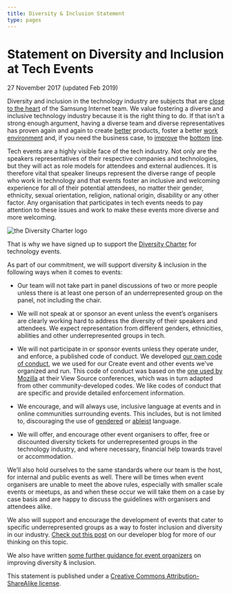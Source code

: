 ```yaml
---
title: Diversity & Inclusion Statement
type: pages
---
```


# Statement on Diversity and Inclusion at Tech Events

27 November 2017 (updated Feb 2019)

Diversity and inclusion in the technology industry are subjects that are [close to the heart](/Updating-our-Diversity---Inclusion-Statement/) of the Samsung Internet team. We value fostering a diverse and inclusive technology industry because it is the right thing to do. If that isn’t a strong enough argument, having a diverse team and diverse representatives has proven again and again to create [better](http://www.tandfonline.com/doi/abs/10.5172/impp.2013.15.2.149) products, foster a better [work](https://saharconsulting.wordpress.com/2011/08/01/diversity-equals-positive-work-environment/) [environment](https://hbr.org/2016/09/diverse-teams-feel-less-comfortable-and-thats-why-they-perform-better) and, if you need the business case, to [improve](http://www.catalyst.org/media/companies-more-women-board-directors-experience-higher-financial-performance-according-latest) the [bottom](http://www.tandfonline.com/doi/abs/10.1111/ecge.12016) [line](https://www.forbes.com/sites/ruchikatulshyan/2015/01/30/racially-diverse-companies-outperform-industry-norms-by-30/#45dfed611132).

Tech events are a highly visible face of the tech industry. Not only are the speakers representatives of their respective companies and technologies, but they will act as role models for attendees and external audiences. It is therefore vital that speaker lineups represent the diverse range of people who work in technology and that events foster an inclusive and welcoming experience for all of their potential attendees, no matter their gender, ethnicity, sexual orientation, religion, national origin, disability or any other factor. Any organisation that participates in tech events needs to pay attention to these issues and work to make these events more diverse and more welcoming.

![the Diversity Charter logo](https://cdn-images-1.medium.com/max/600/1*Ytr6VJ7HZnNiHrf8phWNKg.png)

That is why we have signed up to support the [Diversity Charter](http://diversitycharter.org/) for technology events.

As part of our commitment, we will support diversity & inclusion in the following ways when it comes to events:

* Our team will not take part in panel discussions of two or more people unless there is at least one person of an underrepresented group on the panel, not including the chair.

* We will not speak at or sponsor an event unless the event’s organisers are clearly working hard to address the diversity of their speakers and attendees. We expect representation from different genders, ethnicities, abilities and other underrepresented groups in tech.

* We will not participate in or sponsor events unless they operate under, and enforce, a published code of conduct. We developed [our own code of conduct](https://samsungcreate.com/code-of-conduct), we we used for our Create event and other events we've organized and run. This code of conduct was based on the [one used by Mozilla](https://viewsourceconf.org/code-of-conduct/) at their View Source conferences, which was in turn adapted from other community-developed codes. We like codes of conduct that are specific and provide detailed enforcement information.

* We encourage, and will always use, inclusive language at events and in online communities surrounding events. This includes, but is not limited to, discouraging the use of [gendered](http://writingcenter.unc.edu/tips-and-tools/gender-inclusive-language/) or [ableist](http://www.autistichoya.com/p/ableist-words-and-terms-to-avoid.html) language.

* We will offer, and encourage other event organisers to offer, free or discounted diversity tickets for underrepresented groups in the technology industry, and where necessary, financial help towards travel or accommodation.

We’ll also hold ourselves to the same standards where our team is the host, for internal and public events as well. There will be times when event organisers are unable to meet the above rules, especially with smaller scale events or meetups, as and when these occur we will take them on a case by case basis and are happy to discuss the guidelines with organisers and attendees alike.

We also will support and encourage the development of events that cater to specific underrepresented groups as a way to foster inclusion and diversity in our industry. [Check out this post](/How-exclusive-tech-events-can-foster-an-inclusive-tech-community/) on our developer blog for more of our thinking on this topic. 

We also have written [some further guidance for event organizers](/-Help/) on improving diversity & inclusion.

This statement is published under a [Creative Commons Attribution-ShareAlike license](https://creativecommons.org/licenses/by-sa/4.0/).

